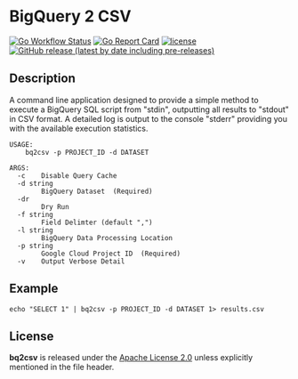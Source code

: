# BigQuery 2 CSV
[![Go Workflow Status](https://github.com/wintermi/bq2csv/workflows/Go/badge.svg)](https://github.com/wintermi/bq2csv/actions/workflows/go.yml)
[![Go Report Card](https://goreportcard.com/badge/github.com/wintermi/bq2csv)](https://goreportcard.com/report/github.com/wintermi/bq2csv)
[![license](https://img.shields.io/github/license/wintermi/bq2csv.svg)](https://github.com/wintermi/bq2csv/blob/main/LICENSE)
[![GitHub release (latest by date including pre-releases)](https://img.shields.io/github/v/release/wintermi/bq2csv?include_prereleases)](https://github.com/wintermi/bq2csv/releases)


## Description
A command line application designed to provide a simple method to execute a BigQuery SQL script from "stdin", outputting all results to "stdout" in CSV format.  A detailed log is output to the console "stderr" providing you with the available execution statistics.

```
USAGE:
    bq2csv -p PROJECT_ID -d DATASET

ARGS:
  -c	Disable Query Cache
  -d string
    	BigQuery Dataset  (Required)
  -dr
    	Dry Run
  -f string
    	Field Delimter (default ",")
  -l string
    	BigQuery Data Processing Location
  -p string
    	Google Cloud Project ID  (Required)
  -v	Output Verbose Detail
```

## Example
```
echo "SELECT 1" | bq2csv -p PROJECT_ID -d DATASET 1> results.csv
```


## License
**bq2csv** is released under the [Apache License 2.0](https://github.com/wintermi/bq2csv/blob/main/LICENSE) unless explicitly mentioned in the file header.
